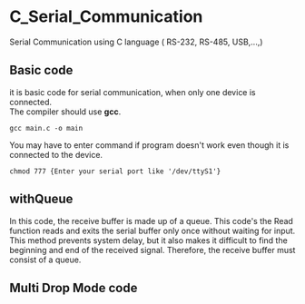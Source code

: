 # C_Serial_Communication


Serial Communication using C language ( RS-232, RS-485, USB,...,)

## Basic code
it is basic code for serial communication, when only one device is connected.   
The compiler should use **gcc**.
```
gcc main.c -o main
```
You may have to enter command if program doesn't work even though it is connected to the device.   
```
chmod 777 {Enter your serial port like '/dev/ttyS1'}
```
## withQueue
In this code, the receive buffer is made up of a queue.
This code's the Read function reads and exits the serial buffer only once without waiting for input.   
This method prevents system delay, but it also makes it difficult to find the beginning and end of the received signal.
Therefore, the receive buffer must consist of a queue.


## Multi Drop Mode code
